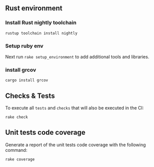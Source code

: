 ## Rust environment

### Install Rust nightly toolchain

```shell
rustup toolchain install nightly
```

### Setup ruby env

Next run `rake setup_environment` to add additional tools and libraries.

### install grcov

```shell
cargo install grcov
```

## Checks & Tests

To execute all `tests` and `checks` that will also be executed in the CI:

```shell
rake check
```

## Unit tests code coverage

Generate a report of the unit tests code coverage with the following command:

```shell
rake coverage
```
